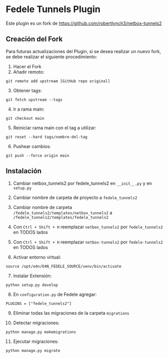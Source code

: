 # Fedele Tunnels Plugin
Este plugin es un fork de https://github.com/robertlynch3/netbox-tunnels2

## Creación del Fork
Para futuras actualizaciones del Plugin, si se desea realizar un nuevo fork, se debe realizar el siguiente procedimiento:

1. Hacer el Fork
2. Añadir remoto: 
  
  ```
  git remote add upstream [GitHub repo original]
  ```

3. Obtener tags: 
  ```
  git fetch upstream --tags
  ```

4. Ir a rama main:
  ```
  git checkout main
  ```

5. Reiniciar rama main con el tag a utilizar:

  ```
  git reset --hard tags/nombre-del-tag  
  ```

6. Pushear cambios:
  ```
  git push --force origin main
  ```

## Instalación

1. Cambiar netbox_tunnels2 por fedele_tunnels2 en ```__init__.py``` y en ```setup.py```

2. Cambiar nombre de carpeta de proyecto a ```fedele_tunnels2```

3. Cambiar nombre de carpeta ```/fedele_tunnels2/templates/netbox_tunnels2``` a ```/fedele_tunnels2/templates/fedele_tunnels2```

4. Con ```Ctrl + Shift + H``` reemplazar ```netbox_tunnels2``` por ```fedele_tunnels2``` en TODOS lados

5. Con ```Ctrl + Shift + H``` reemplazar ```netbox-tunnels2``` por ```fedele-tunnels2``` en TODOS lados

6. Activar entorno virtual: 
```
source /opt/o4n/O4N_FEDELE_SOURCE/venv/bin/activate
```

7. Instalar Extensión: 
  ```
  python setup.py develop
  ```

8. En ```configuration.py``` de Fedele agregar:
  ```
  PLUGINS = ["fedele_tunnels2"]
  ```

9. Eliminar todas las migraciones de la carpeta ```migrations```

10. Detectar migraciones:
  ```
  python manage.py makemigrations
  ```

11. Ejecutar migraciones:
  ```
  python manage.py migrate
  ```
